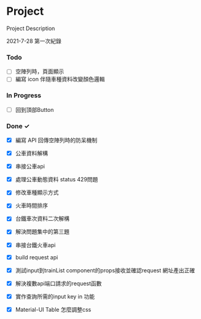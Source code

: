 # Project

Project Description

2021-7-28 第一次紀錄

### Todo

- [ ] 空陣列時，頁面顯示  
- [ ] 編寫 icon 伴隨車種資料改變顏色邏輯  

### In Progress

- [ ] 回到頂部Button  

### Done ✓

- [x] 編寫 API 回傳空陣列時的防呆機制  
- [x] 公車資料解構  
- [x] 串接公車api  
- [x] 處理公車動態資料 status 429問題  
- [x] 修改車種顯示方式  
- [x] 火車時間排序  
- [x] 台鐵車次資料二次解構  
- [x] 解決問題集中的第三題  
- [x] 串接台鐵火車api  
- [x] build request api  
- [x] 測試input到trainList component的props接收並確認request 網址產出正確  
- [x] 解決複數api端口請求的request函數  
- [x] 實作查詢所需的input key in 功能  
- [x] Material-UI Table 怎麼調整css  

